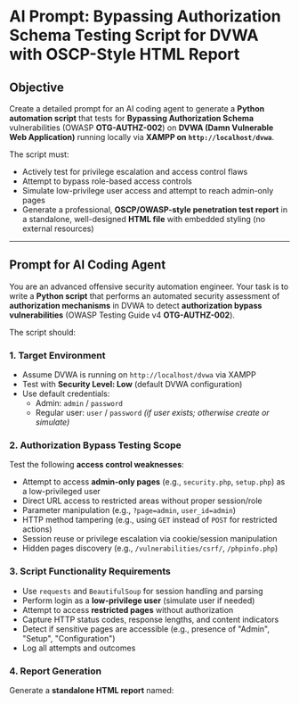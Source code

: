 # AI Prompt: Bypassing Authorization Schema Testing Script for DVWA with OSCP-Style HTML Report

## Objective

Create a detailed prompt for an AI coding agent to generate a **Python automation script** that tests for **Bypassing Authorization Schema** vulnerabilities (OWASP **OTG-AUTHZ-002**) on **DVWA (Damn Vulnerable Web Application)** running locally via **XAMPP on `http://localhost/dvwa`**.

The script must:
- Actively test for privilege escalation and access control flaws
- Attempt to bypass role-based access controls
- Simulate low-privilege user access and attempt to reach admin-only pages
- Generate a professional, **OSCP/OWASP-style penetration test report** in a standalone, well-designed **HTML file** with embedded styling (no external resources)

---

## Prompt for AI Coding Agent

You are an advanced offensive security automation engineer. Your task is to write a **Python script** that performs an automated security assessment of **authorization mechanisms** in DVWA to detect **authorization bypass vulnerabilities** (OWASP Testing Guide v4 **OTG-AUTHZ-002**).

The script should:

### 1. **Target Environment**
- Assume DVWA is running on `http://localhost/dvwa` via XAMPP
- Test with **Security Level: Low** (default DVWA configuration)
- Use default credentials:
  - Admin: `admin` / `password`
  - Regular user: `user` / `password` *(if user exists; otherwise create or simulate)*

### 2. **Authorization Bypass Testing Scope**
Test the following **access control weaknesses**:
- Attempt to access **admin-only pages** (e.g., `security.php`, `setup.php`) as a low-privileged user
- Direct URL access to restricted areas without proper session/role
- Parameter manipulation (e.g., `?page=admin`, `user_id=admin`)
- HTTP method tampering (e.g., using `GET` instead of `POST` for restricted actions)
- Session reuse or privilege escalation via cookie/session manipulation
- Hidden pages discovery (e.g., `/vulnerabilities/csrf/`, `/phpinfo.php`)

### 3. **Script Functionality Requirements**
- Use `requests` and `BeautifulSoup` for session handling and parsing
- Perform login as a **low-privilege user** (simulate user if needed)
- Attempt to access **restricted pages** without authorization
- Capture HTTP status codes, response lengths, and content indicators
- Detect if sensitive pages are accessible (e.g., presence of "Admin", "Setup", "Configuration")
- Log all attempts and outcomes

### 4. **Report Generation**
Generate a **standalone HTML report** named: